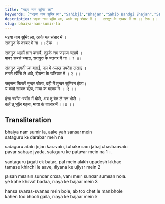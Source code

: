 ```yaml
---
title: "भइया नाम सुमिर ला"
keywords: ["भइया नाम सुमिर ला","Sahibji","Bhajan","Sahib Bandgi Bhajan","Sant Kabir Bhajan","bhajan lyrics","साहिब बंदगी भजन","भजन"]
description: भइया नाम सुमिर ला, आके यह संसार में ।   सतगुरु के दरबार में ना ।। टेक ।।      सतगुरु अइलैं ज्ञान करावैं, तुहके नाम जहाज चढ़ावैं ।   पावर सबसे ज्यादा, सत
slug: bhaiya-nam-sumir-la
---
```


  
भइया नाम सुमिर ला, आके यह संसार में ।  
सतगुरु के दरबार में ना ।। टेक ।।  
  
सतगुरु अइलैं ज्ञान करावैं, तुहके नाम जहाज चढ़ावैं ।  
पावर सबसे ज्यादा, सतगुरु के पतवार में ना । १ ॥।  
  
संतगुरु जुगती एक बताई, पल में अलख उपदेश लखाई ।  
तमसे खींचि ले आवे, दीयना के उजियार में । २ ।।  
  
जइसन मिललैं सुन्दर चोला, वही में सुन्दर सुमिरन होला।  
ये काहे खोवत बाड़ा, माया के बाज़ार में ।।३ ।।  
  
हंसा स्वाँस-स्वाँस में बोले, अब तू चेत ले मन भोले ।  
कहें तू भूलि गइला, माया के बाज़ार में ।।४ ।।  


## Transliteration

  
bhaiya nam sumir la, aake yah sansar mein  
sataguru ke darabar mein na      
  
sataguru ailain jnjan karavain, tuhake nam jahaj chadhaavain  
pavar sabase jyada, sataguru ke patavar mein na 1 ॥.  
  
santaguru jugati ek batae, pal mein alakh upadesh lakhae  
tamase khinchi le aave, diyana ke ujiyar mein 2    
  
jaisan milalain sundar chola, vahi mein sundar sumiran hola.  
ye kahe khovat badaa, maya ke bajaar mein  3    
  
hansa svanas-svanas mein bole, ab too chet le man bhole  
kahen too bhooli gaila, maya ke bajaar mein  ४    

  